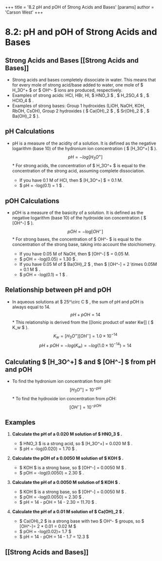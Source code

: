 +++
 title = '8.2 pH and pOH of Strong Acids and Bases'
[params]
	author = 'Carson West'
+++
# 8.2: pH and pOH of Strong Acids and Bases

## Strong Acids and Bases [[Strong Acids and Bases]]
*   Strong acids and bases completely dissociate in water. This means that for every mole of strong acid/base added to water, one mole of  $ H_3O^+ $  or  $ OH^- $  ions are produced, respectively.
*   Examples of strong acids: HCl, HBr, HI,  $ HNO_3 $ ,  $ H_2SO_4 $ ,  $ HClO_4 $ .
*   Examples of strong bases: Group 1 hydroxides (LiOH, NaOH, KOH, RbOH, CsOH), Group 2 hydroxides ( $ Ca(OH)_2 $ ,  $ Sr(OH)_2 $ ,  $ Ba(OH)_2 $ ).

## pH Calculations
*   pH is a measure of the acidity of a solution. It is defined as the negative logarithm (base 10) of the hydronium ion concentration ( $ [H_3O^+] $ ).
 $$ pH = -log[H_3O^+] $$  *   For strong acids, the concentration of  $ H_3O^+ $  is equal to the concentration of the strong acid, assuming complete dissociation.

    *   If you have 0.1 M of HCl, then  $ [H_3O^+] $  = 0.1 M.
    *    $ pH = -log(0.1) = 1 $ .

## pOH Calculations
*   pOH is a measure of the basicity of a solution. It is defined as the negative logarithm (base 10) of the hydroxide ion concentration ( $ [OH^-] $ ).
 $$ pOH = -log[OH^-] $$  *   For strong bases, the concentration of  $ OH^- $  is equal to the concentration of the strong base, taking into account the stoichiometry.

    *   If you have 0.05 M of NaOH, then  $ [OH^-] $  = 0.05 M.
    *    $ pOH = -log(0.05) = 1.30 $ .
    *   If you have 0.05 M of  $ Ba(OH)_2 $ , then  $ [OH^-] = 2 \times 0.05M = 0.1 M $ .
    *    $ pOH = -log(0.1) = 1 $ .

## Relationship between pH and pOH
*   In aqueous solutions at  $ 25^\circ C $ , the sum of pH and pOH is always equal to 14.
 $$ pH + pOH = 14 $$  *   This relationship is derived from the [[Ionic product of water Kw]] ( $ K_w $ ).
 $$ K_w = [H_3O^+][OH^-] = 1.0 \times 10^{-14} $$   $$ pH + pOH = -log(K_w) = -log(1.0 \times 10^{-14}) = 14 $$  
## Calculating  $ [H_3O^+] $  and  $ [OH^-] $  from pH and pOH
*   To find the hydronium ion concentration from pH:
 $$ [H_3O^+] = 10^{-pH} $$  *   To find the hydroxide ion concentration from pOH:
 $$ [OH^-] = 10^{-pOH} $$  
## Examples
1.  **Calculate the pH of a 0.020 M solution of  $ HNO_3 $ .**
    *    $ HNO_3 $  is a strong acid, so  $ [H_3O^+] = 0.020 M $ .
    *    $ pH = -log(0.020) = 1.70 $ .

2.  **Calculate the pOH of a 0.0050 M solution of  $ KOH $ .**
    *    $ KOH $  is a strong base, so  $ [OH^-] = 0.0050 M $ .
    *    $ pOH = -log(0.0050) = 2.30 $ .

3.  **Calculate the pH of a 0.0050 M solution of  $ KOH $ .**
    *    $ KOH $  is a strong base, so  $ [OH^-] = 0.0050 M $ .
    *    $ pOH = -log(0.0050) = 2.30 $ .
    *    $ pH = 14 - pOH = 14 - 2.30 = 11.70 $ .

4. **Calculate the pH of a 0.01 M solution of  $ Ca(OH)_2 $ .**
    *   $ Ca(OH)_2 $  is a strong base with two  $ OH^- $  groups, so  $ [OH^-]= 2 * 0.01 = 0.02 M $ 
    *   $ pOH = -log(0.02)= 1.7 $ 
    *   $ pH = 14 - pOH = 14 - 1.7 = 12.3 $ 

## [[Strong Acids and Bases]]
